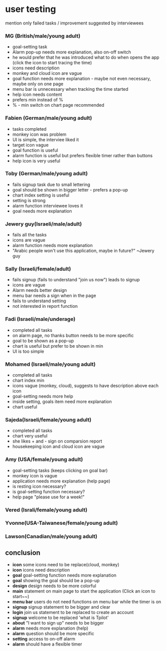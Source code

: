 
# user testing
mention only failed tasks / improvement suggested by interviewees

### MG (British/male/young adult)
+ goal-setting task
+ Alarm pop-up needs more explanation, also on-off switch
+ he would prefer that he was introduced what to do when opens the app (click the icon to start tracing the time)
+ icons need description
+ monkey and cloud icon are vague
+ goal function needs more explanation - maybe not even necessary, maybe only on one page
+ menu bar is unnecessary when tracking the time started
+ help icon needs content
+ prefers min instead of %
+ % - min switch on chart page recommended

### Fabien (German/male/young adult)
+ tasks completed
+ monkey icon was problem
+ UI is simple, the interviee liked it
+ target icon vague
+ goal function is useful
+ alarm function is useful but prefers flexible timer rather than buttons
+ help icon is very useful

### Toby (German/male/young adult)
+ fails signup task due to small lettering
+ goal should be shown in bigger letter - prefers a pop-up
+ chart index setting is useful
+ setting is strong
+ alarm function interviewee loves it
+ goal needs more explanation

### Jewery guy(Israeli/male/adult)
+ fails all the tasks
+ icons are vague
+ alarm function needs more explanation
+ "Arabic people won't use this application, maybe in future?" ~Jewery guy

### Sally (Israeli/female/adult)
+ fails signup (fails to understand "join us now") leads to signup
+ icons are vague
+ Alarm needs better design
+ menu bar needs a sign when in the page
+ fails to understand setting
+ not interested in report function

### Fadi (Israeli/male/underage)
+ completed all tasks
+ on alarm page, no thanks button needs to be more specific
+ goal to be shown as a pop-up
+ chart is useful but prefer to be shown in min
+ UI is too simple

### Mohamed (Israeli/male/young adult)
+ completed all tasks
+ chart index min
+ icons vague (monkey, cloud), suggests to have description above each icon
+ goal-setting needs more help
+ inside setting, goals item need more explanation
+ chart useful

### Sajeda(Israeli/female/young adult)
+ completed all tasks
+ chart very useful
+ she likes + and - sign on comparsion report
+ housekeeping icon and cloud icon are vague

### Amy (USA/female/young adult)
+ goal-setting tasks (keeps clicking on goal bar)
+ monkey icon is vague
+ application needs more explanation (help page)
+ is resting icon necessary?
+ is goal-setting function necessary?
+ help page "please use for a week!"



### Vered (Israli/female/young adult)
### Yvonne(USA-Taiwanese/female/young adult)
### Lawson(Canadian/male/young adult)

## conclusion
+ **icon** some icons need to be replace(cloud, monkey)
+ **icon** icons need description
+ **goal** goal-setting function needs more explanation
+ **goal** showing the goal should be a pop-up
+ **design** design needs to be more colorful
+ **main** statement on main page to start the application (Click an icon to start~~)
+ **menu bar** users do not need functions on menu bar while the timer is on
+ **signup** signup statement to be bigger and clear
+ **login** join us statement to be replaced to create an account
+ **signup** welcome to be replaced 'what is Tpilot'
+ **about** "I want to sign up" needs to be bigger
+ **alarm** needs more explanation (help)
+ **alarm** question should be more specific
+ **setting** access to on-off alarm
+ **alarm** should have a flexible timer
